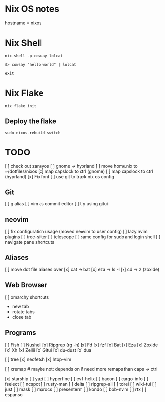 # Nix OS notes

hostname = nixos

# Nix Shell

```
nix-shell -p cowsay lolcat

$> cowsay "hello world" | lolcat

exit
```

# Nix Flake

```
nix flake init
```

## Deploy the flake

```
sudo nixos-rebuild switch
```

# TODO

[ ] check out zaneyos
[ ] gnome -> hyprland
[ ] move home.nix to ~/dotfiles/nixos
[x] map capslock to ctrl (gnome)
[ ] map capslock to ctrl (hyprland)
[x] Fix font
[ ] use git to track nix os config

## Git

[ ] g alias
[ ] vim as commit editor
[ ] try using gitui

## neovim

[ ] fix configuration usage (moved neovim to user config)
  [ ] lazy.nvim plugins
    [ ] tree-sitter
    [ ] telescope
  [ ] same config for sudo and login shell
[ ] navigate pane shortcuts

## Aliases

[ ] move dot file aliases over
[x] cat -> bat
[x] eza -> ls -l
[x] cd -> z (zoxide)

## Web Browser

[ ] omarchy shortcuts
  - new tab
  - rotate tabs
  - close tab

## Programs

[ ] Fish
[ ] Nushell
[x] Ripgrep (rg -h)
[x] Fd
[x] fzf
[x] Bat
[x] Eza
[x] Zoxide
[x] Xh
[x] Zellij
[x] Gitui
[x] du-dust
[x] dua

[ ] tree
[x] neofetch
[x] htop-vim

[ ] xremap # maybe not: depends on if need more remaps than caps -> ctrl

[x] starship
[ ] yazi
[ ] hyperfine
[ ] evil-helix
[ ] bacon
[ ] cargo-info
[ ] fselect
[ ] ncspot
[ ] rusty-man
[ ] delta
[ ] ripgrep-all
[ ] tokei
[ ] wiki-tui
[ ] just
[ ] mask
[ ] mprocs
[ ] presenterm
[ ] kondo
[ ] bob-nvim
[ ] rtx
[ ] espanso

